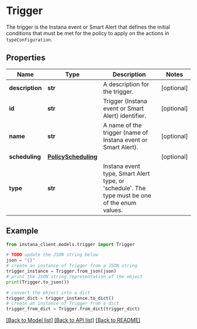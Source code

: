 # Trigger

The trigger is the Instana event or Smart Alert that defines the initial conditions that must be met for the policy to apply on the actions in `typeConfiguration`.

## Properties

Name | Type | Description | Notes
------------ | ------------- | ------------- | -------------
**description** | **str** | A description for the trigger. | [optional] 
**id** | **str** | Trigger (Instana event or Smart Alert) identifier. | [optional] 
**name** | **str** | A name of the trigger (name of Instana event or Smart Alert). | [optional] 
**scheduling** | [**PolicyScheduling**](PolicyScheduling.md) |  | [optional] 
**type** | **str** | Instana event type, Smart Alert type, or &#39;schedule&#39;. The type must be one of the enum values. | 

## Example

```python
from instana_client.models.trigger import Trigger

# TODO update the JSON string below
json = "{}"
# create an instance of Trigger from a JSON string
trigger_instance = Trigger.from_json(json)
# print the JSON string representation of the object
print(Trigger.to_json())

# convert the object into a dict
trigger_dict = trigger_instance.to_dict()
# create an instance of Trigger from a dict
trigger_from_dict = Trigger.from_dict(trigger_dict)
```
[[Back to Model list]](../README.md#documentation-for-models) [[Back to API list]](../README.md#documentation-for-api-endpoints) [[Back to README]](../README.md)


